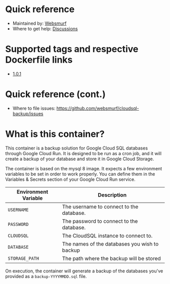 # Quick reference

* Maintained by: [Websmurf](https://github.com/websmurf)
* Where to get help: [Discussions](https://github.com/websmurf/cloudsql-backup/discussions)

# Supported tags and respective Dockerfile links

* [1.0.1](https://github.com/websmurf/beanstalkd-docker/blob/main/Dockerfile)

# Quick reference (cont.)

* Where to file issues: https://github.com/websmurf/cloudsql-backup/issues

# What is this container?

This container is a backup solution for Google Cloud SQL databases through Google Cloud Run.
It is designed to be run as a cron job, and it will create a backup of your database and store it in Google Cloud Storage.

The container is based on the mysql 8 image. It expects a few environment variables to be set in order to work properly.
You can define them in the Variables & Secrets section of your Google Cloud Run service.

| Environment Variable | Description                                   |
|----------------------|-----------------------------------------------|
| `USERNAME`           | The username to connect to the database.      |
| `PASSWORD`           | The password to connect to the database.      |
| `CLOUDSQL`           | The CloudSQL instance to connect to.          |
| `DATABASE`           | The names of the databases you wish to backup |
| `STORAGE_PATH`       | The path where the backup will be stored      |

On execution, the container will generate a backup of the databases you've provided as a `backup-YYYYMMDD.sql` file.
